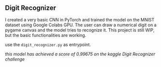 ## Digit Recognizer
I created a very basic CNN in PyTorch and trained the model on the MNIST dataset using Google Colabs GPU.
The user can draw a numerical digit on a pygame canvas and the model tries to recognize it.
This project is still WIP, but the basic functionalities are working.

use the `digit_recognizer.py` as entrypoint.


*this model has achieved a score of 0.99675 on the kaggle Digit Recognizer challenge*
